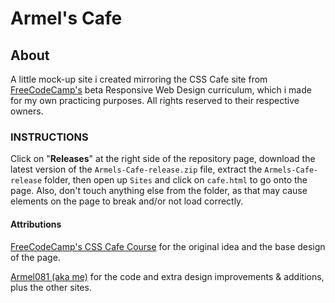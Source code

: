 # Armel's Cafe

## About
A little mock-up site i created mirroring the CSS Cafe site from [FreeCodeCamp's](https://www.freecodecamp.org) beta Responsive Web Design curriculum, which i made for my own practicing purposes. All rights reserved to their respective owners.

### INSTRUCTIONS

Click on "**Releases**" at the right side of the repository page, download the latest version of the ```Armels-Cafe-release.zip``` file, extract the ```Armels-Cafe-release``` folder, then open up ```Sites``` and click on ```cafe.html``` to go onto the page. Also, don't touch anything else from the folder, as that may cause elements on the page to break and/or not load correctly.

#### Attributions

[FreeCodeCamp's CSS Cafe Course](https://www.freecodecamp.org/learn/2022/responsive-web-design/#learn-basic-css-by-building-a-cafe-menu) for the original idea and the base design of the page.

[Armel081 (aka me)](https://github.com/Armel081) for the code and extra design improvements & additions, plus the other sites.

